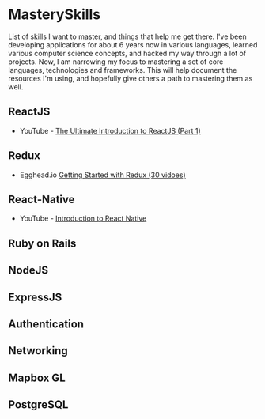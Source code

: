 # MasterySkills
List of skills I want to master, and things that help me get there.  I've been developing applications for about 6 years now in various languages, learned various computer science concepts, and hacked my way through a lot of projects.  Now, I am narrowing my focus to mastering a set of core languages, technologies and frameworks.  This will help document the resources I'm using, and hopefully give others a path to mastering them as well.

## ReactJS

+ YouTube - [The Ultimate Introduction to ReactJS (Part 1)](https://www.youtube.com/watch?v=pTHCwUdGFkc)

## Redux

+ Egghead.io [Getting Started with Redux (30 vidoes)](https://egghead.io/courses/getting-started-with-redux)

## React-Native

+ YouTube - [Introduction to React Native](https://www.youtube.com/watch?v=r5OPRhelEIU)

## Ruby on Rails

## NodeJS

## ExpressJS

## Authentication

## Networking

## Mapbox GL

## PostgreSQL
